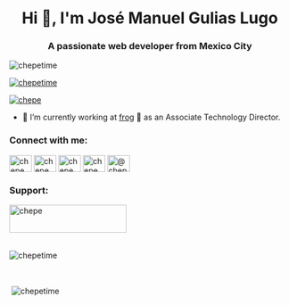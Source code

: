 <h1 align="center">Hi 👋, I'm José Manuel Gulias Lugo</h1>
<h3 align="center">A passionate web developer from Mexico City</h3>

<p align="left"> <img src="https://komarev.com/ghpvc/?username=chepetime&label=Profile%20views&color=0e75b6&style=flat" alt="chepetime" /> </p>

<p align="left"> <a href="https://github.com/ryo-ma/github-profile-trophy"><img src="https://github-profile-trophy.vercel.app/?username=chepetime" alt="chepetime" /></a> </p>

<p align="left"> <a href="https://twitter.com/chepe" target="blank"><img src="https://img.shields.io/twitter/follow/chepe?logo=twitter&style=for-the-badge" alt="chepe" /></a> </p>

- 🔭 I’m currently working at [frog](https://frog.co/) 🐸 as an Associate Technology Director.

<h3 align="left">Connect with me:</h3>
<p align="left">
<a href="https://codepen.io/chepe" target="blank"><img align="center" src="https://cdn.jsdelivr.net/npm/simple-icons@3.0.1/icons/codepen.svg" alt="chepe" height="30" width="40" /></a>
<a href="https://twitter.com/chepe" target="blank"><img align="center" src="https://cdn.jsdelivr.net/npm/simple-icons@3.0.1/icons/twitter.svg" alt="chepe" height="30" width="40" /></a>
<a href="https://instagram.com/chepe" target="blank"><img align="center" src="https://cdn.jsdelivr.net/npm/simple-icons@3.0.1/icons/instagram.svg" alt="chepe" height="30" width="40" /></a>
<a href="https://dribbble.com/chepe" target="blank"><img align="center" src="https://cdn.jsdelivr.net/npm/simple-icons@3.0.1/icons/dribbble.svg" alt="chepe" height="30" width="40" /></a>
<a href="https://medium.com/@chepe" target="blank"><img align="center" src="https://cdn.jsdelivr.net/npm/simple-icons@3.0.1/icons/medium.svg" alt="@chepe" height="30" width="40" /></a>
</p>

<h3 align="left">Support:</h3>
<p><a href="https://www.buymeacoffee.com/chepe"> <img align="left" src="https://cdn.buymeacoffee.com/buttons/v2/default-yellow.png" height="50" width="210" alt="chepe" /></a></p><br><br>

<br/>
<p>
  <br/><img align="left" src="https://github-readme-stats.vercel.app/api/top-langs?username=chepetime&show_icons=true&locale=en&layout=compact" alt="chepetime" />
<br/></p>
<br/>

<p>&nbsp;<img align="center" src="https://github-readme-stats.vercel.app/api?username=chepetime&show_icons=true&locale=en" alt="chepetime" /></p>
